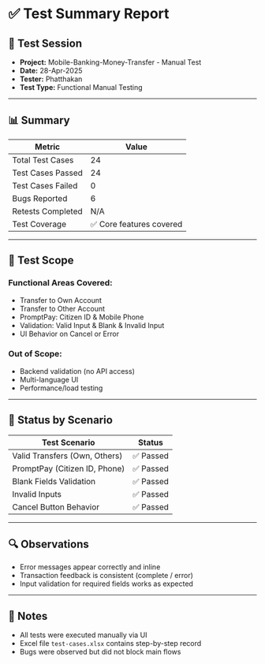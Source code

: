 # ✅ Test Summary Report

## 📅 Test Session
- **Project:** Mobile-Banking-Money-Transfer - Manual Test
- **Date:** 28-Apr-2025
- **Tester:** Phatthakan
- **Test Type:** Functional Manual Testing

---

## 📊 Summary

| Metric                    | Value  |
|---------------------------|--------|
| Total Test Cases          | 24     |
| Test Cases Passed         | 24     |
| Test Cases Failed         | 0      |
| Bugs Reported             | 6      |
| Retests Completed         | N/A    |
| Test Coverage             | ✅ Core features covered |

---

## 🧪 Test Scope

### Functional Areas Covered:
- Transfer to Own Account
- Transfer to Other Account
- PromptPay: Citizen ID & Mobile Phone
- Validation: Valid Input & Blank & Invalid Input
- UI Behavior on Cancel or Error

### Out of Scope:
- Backend validation (no API access)
- Multi-language UI
- Performance/load testing

---

## 🚥 Status by Scenario

| Test Scenario                     | Status  |
|----------------------------------|---------|
| Valid Transfers (Own, Others)    | ✅ Passed |
| PromptPay (Citizen ID, Phone)    | ✅ Passed |
| Blank Fields Validation          | ✅ Passed |
| Invalid Inputs                   | ✅ Passed |
| Cancel Button Behavior           | ✅ Passed |

---

## 🔍 Observations
- Error messages appear correctly and inline
- Transaction feedback is consistent (complete / error)
- Input validation for required fields works as expected

---

## 📌 Notes
- All tests were executed manually via UI
- Excel file `test-cases.xlsx` contains step-by-step record
- Bugs were observed but did not block main flows
